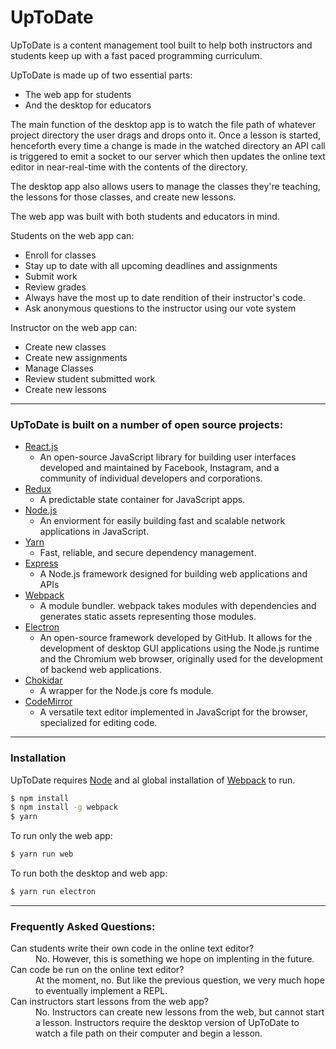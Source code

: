 # UpToDate

UpToDate is a content management tool built to help both instructors and students keep up with a fast paced programming curriculum.

UpToDate is made up of two essential parts:
  * The web app for students
  * And the desktop for educators

The main function of the desktop app is to watch the file path of whatever project directory the user drags and drops onto it. Once a lesson is started, henceforth every time a change is made in the watched directory an API call is triggered to emit a socket to our server which then updates the online text editor in near-real-time with the contents of the directory.

The desktop app also allows users to manage the classes they're teaching, the lessons for those classes, and create new lessons.

The web app was built with both students and educators in mind.

Students on the web app can:
  * Enroll for classes
  * Stay up to date with all upcoming deadlines and assignments
  * Submit work
  * Review grades
  * Always have the most up to date rendition of their instructor's code.
  * Ask anonymous questions to the instructor using our vote system

Instructor on the web app can:
  * Create new classes
  * Create new assignments
  * Manage Classes
  * Review student submitted work
  * Create new lessons

---

### UpToDate is built on a number of open source projects:

* [React.js](https://facebook.github.io/react/)
  * An open-source JavaScript library for building user interfaces developed and maintained by Facebook, Instagram, and a community of individual developers and corporations.
* [Redux](http://redux.js.org/)
  * A predictable state container for JavaScript apps. 
* [Node.js](https://nodejs.org/en/)
  * An enviorment for easily building fast and scalable network applications in JavaScript.
* [Yarn](https://yarnpkg.com/en/)
  * Fast, reliable, and secure dependency management.
* [Express](http://expressjs.com/)
  * A Node.js framework designed for building web applications and APIs
* [Webpack](https://webpack.github.io/)
  * A module bundler. webpack takes modules with dependencies and generates static assets representing those modules.
* [Electron](http://electron.atom.io/)
  * An open-source framework developed by GitHub. It allows for the development of desktop GUI applications using the Node.js runtime and the Chromium web browser, originally used for the development of backend web applications.
* [Chokidar](https://github.com/paulmillr/chokidar)
  * A wrapper for the Node.js core fs module.
* [CodeMirror](https://codemirror.net/)
  * A versatile text editor implemented in JavaScript for the browser, specialized for editing code.

---

### Installation

UpToDate requires [Node](https://nodejs.org/en/) and al global installation of [Webpack](https://webpack.github.io/) to run.

```sh
$ npm install
$ npm install -g webpack
$ yarn
```

To run only the web app:

```sh
$ yarn run web
```

To run both the desktop and web app:

```sh
$ yarn run electron
```

---

### Frequently Asked Questions:

<dl>
  <dt>Can students write their own code in the online text editor?</dt>
  <dd>No. However, this is something we hope on implenting in the future.</dd>

  <dt>Can code be run on the online text editor?</dt>
  <dd>At the moment, no. But like the previous question, we very much hope to eventually implement a REPL.</dd>

  <dt>Can instructors start lessons from the web app?</dt>
  <dd>No. Instructors can create new lessons from the web, but cannot start a lesson. Instructors require the desktop version of UpToDate to watch a file path on their computer and begin a lesson.</dd>
</dl>

